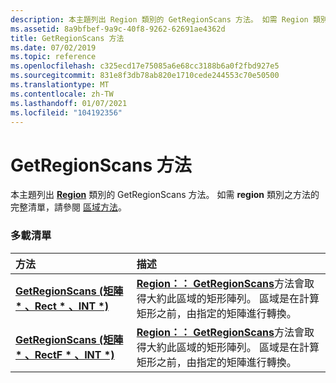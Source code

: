 ```yaml
---
description: 本主題列出 Region 類別的 GetRegionScans 方法。 如需 Region 類別之方法的完整清單，請參閱區域方法。
ms.assetid: 8a9bfbef-9a9c-40f8-9262-62691ae4362d
title: GetRegionScans 方法
ms.date: 07/02/2019
ms.topic: reference
ms.openlocfilehash: c325ecd17e75085a6e68cc3188b6a0f2fbd927e5
ms.sourcegitcommit: 831e8f3db78ab820e1710cede244553c70e50500
ms.translationtype: MT
ms.contentlocale: zh-TW
ms.lasthandoff: 01/07/2021
ms.locfileid: "104192356"
---
```

# <a name="regiongetregionscans-methods"></a>GetRegionScans 方法

本主題列出 [**Region**](/windows/win32/api/gdiplusheaders/nl-gdiplusheaders-region) 類別的 GetRegionScans 方法。 如需 **region** 類別之方法的完整清單，請參閱 [區域方法](-gdiplus-class-region-methods.md)。

### <a name="overload-list"></a>多載清單



| 方法                                                                                                                      | 描述                                                                                                                                                                                                                                                                       |
|:----------------------------------------------------------------------------------------------------------------------------|:----------------------------------------------------------------------------------------------------------------------------------------------------------------------------------------------------------------------------------------------------------------------------------|
| [**GetRegionScans (矩陣 \* 、Rect \* 、INT \*)**](/windows/win32/api/gdiplusheaders/nf-gdiplusheaders-region-getregionscans(inconstmatrix_outrect_outint))   | [**Region：： GetRegionScans**](/windows/win32/api/gdiplusheaders/nf-gdiplusheaders-region-getregionscans(inconstmatrix_outrect_outint))方法會取得大約此區域的矩形陣列。 區域是在計算矩形之前，由指定的矩陣進行轉換。<br/>  |
| [**GetRegionScans (矩陣 \* 、RectF \* 、INT \*)**](/previous-versions//ms534814(v=vs.85)) | [**Region：： GetRegionScans**](/previous-versions//ms534814(v=vs.85))方法會取得大約此區域的矩形陣列。 區域是在計算矩形之前，由指定的矩陣進行轉換。<br/> |



 

 
